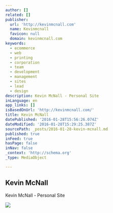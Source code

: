 ```yaml
---
author: []
related: []
publisher:
  url: 'http://kevinmcnall.com'
  name: Kevinmcnall
  favicon: null
  domain: kevinmcnall.com
keywords:
  - ecommerce
  - web
  - printing
  - corporation
  - team
  - development
  - management
  - sites
  - lead
  - design
description: Kevin McNall - Personal Site
inLanguage: en
app_links: []
isBasedOnUrl: 'http://kevinmcnall.com/'
title: Kevin McNall
datePublished: '2016-01-28T15:56:26.074Z'
dateModified: '2016-01-28T15:29:25.387Z'
sourcePath: _posts/2016-01-28-kevin-mcnall.md
published: true
inFeed: true
hasPage: false
inNav: false
_context: 'http://schema.org'
_type: MediaObject

---
```

<article style=""><h1>Kevin McNall</h1><p>Kevin McNall - Personal Site</p><img src="http://kevinmcnall.com/img/misc/kevin.png" /></article>
